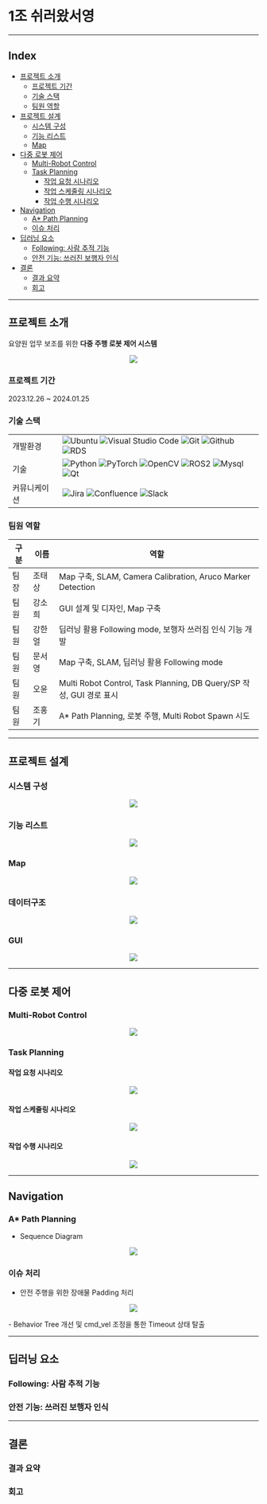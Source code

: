 # 1조 쉬러왔서영

---

## Index
- [프로젝트 소개](#프로젝트-소개)
  - [프로젝트 기간](#프로젝트-기간)
  - [기술 스택](#기술-스택)
  - [팀원 역할](#팀원-역할)
- [프로젝트 설계](#프로젝트-설계)
  - [시스템 구성](#시스템-구성)
  - [기능 리스트](#기능-리스트)
  - [Map](#map)
- [다중 로봇 제어](#다중-로봇-제어)
  - [Multi-Robot Control](#multi-robot-control)
  - [Task Planning](#task-planning)
    - [작업 요청 시나리오](#작업-요청-시나리오)
    - [작업 스케줄링 시나리오](#작업-스케줄링-시나리오)
    - [작업 수행 시나리오](#작업-수행-시나리오)
- [Navigation](#navigation)
  - [A* Path Planning](#a-path-planning)
  - [이슈 처리](#이슈-처리)
- [딥러닝 요소](#딥러닝-요소)
  - [Following: 사람 추적 기능](#following-사람-추적-기능)
  - [안전 기능: 쓰러진 보행자 인식](#안전-기능-쓰러진-보행자-인식)
- [결론](#결론)
  - [결과 요약](#결과-요약)
  - [회고](#회고)

---

## 프로젝트 소개
요양원 업무 보조를 위한 <b>다중 주행 로봇 제어 시스템</b>
<p align=center width="98%">
  <img src="./images/play.gif">
</p>

### 프로젝트 기간
2023.12.26 ~ 2024.01.25

### 기술 스택
|   |   |
|---|---|
|개발환경|![Ubuntu](https://img.shields.io/badge/Ubuntu-E95420?style=for-the-badge&logo=Ubuntu&logoColor=white) ![Visual Studio Code](https://img.shields.io/badge/Visual%20Studio%20Code-007ACC?style=for-the-badge&logo=Visual%20Studio%20Code&logoColor=white) ![Git](https://img.shields.io/badge/Git-F05032?style=for-the-badge&logo=Git&logoColor=white) ![Github](https://img.shields.io/badge/GitHub-181717?style=for-the-badge&logo=GitHub&logoColor=white) ![RDS](https://img.shields.io/badge/AWS%20RDS-527FFF?style=for-the-badge&logo=Amazon%20RDS&logoColor=white)||
|기술|![Python](https://img.shields.io/badge/python-3776AB?style=for-the-badge&logo=python&logoColor=white) ![PyTorch](https://img.shields.io/badge/PyTorch-EE4C2C?style=for-the-badge&logo=PyTorch&logoColor=white) ![OpenCV](https://img.shields.io/badge/OpenCV-5C3EE8?style=for-the-badge&logo=OpenCV&logoColor=white) ![ROS2](https://img.shields.io/badge/ROS2-22314E?style=for-the-badge&logo=ROS&logoColor=white) ![Mysql](https://img.shields.io/badge/mysql-4479A1?style=for-the-badge&logo=mysql&logoColor=white) ![Qt](https://img.shields.io/badge/Qt-41CD52?style=for-the-badge&logo=Qt&logoColor=white)|
|커뮤니케이션|![Jira](https://img.shields.io/badge/Jira-0052CC?style=for-the-badge&logo=Jira&logoColor=white) ![Confluence](https://img.shields.io/badge/Confluence-172B4D?style=for-the-badge&logo=Confluence&logoColor=white) ![Slack](https://img.shields.io/badge/slack-4A154B?style=for-the-badge&logo=slack&logoColor=white)|

### 팀원 역할

|구분|이름|역할|
|---|---|---|
|팀장|조태상|Map 구축, SLAM, Camera Calibration, Aruco Marker Detection|
|팀원|강소희|GUI 설계 및 디자인, Map 구축|
|팀원|강한얼|딥러닝 활용 Following mode, 보행자 쓰러짐 인식 기능 개발|
|팀원|문서영|Map 구축, SLAM, 딥러닝 활용 Following mode|
|팀원|오윤|Multi Robot Control, Task Planning, DB Query/SP 작성, GUI 경로 표시|
|팀원|조홍기|A* Path Planning, 로봇 주행, Multi Robot Spawn 시도|

---

## 프로젝트 설계

### 시스템 구성
<p align=center width="98%">
  <img src="./images/system_architecture.png">
</p>

### 기능 리스트
<p align=center width="98%">
  <img src="./images/functions.png">
</p>

### Map
<p align=center width="98%">
  <img src="./images/map.PNG">
</p>

### 데이터구조
<p align=center width="98%">
  <img src="./images/erd.png">
</p>

### GUI
<p align=center width="98%">
  <img src="./images/gui.png">
</p>

---

## 다중 로봇 제어

### Multi-Robot Control
<p align=center width="98%">
  <img src="./images/multi_robot_control.PNG">
</p>

### Task Planning
#### 작업 요청 시나리오
<p align=center width="98%">
  <img src="./images/task_req.png">
</p>

#### 작업 스케줄링 시나리오
<p align=center width="98%">
  <img src="./images/task_skd.png">
</p>

#### 작업 수행 시나리오
<p align=center width="98%">
  <img src="./images/task_run.png">
</p>

---

## Navigation

### A* Path Planning

- Sequence Diagram
<p align=center width="98%">
  <img src="./images/path_planning.png">
</p>

### 이슈 처리

- 안전 주행을 위한 장애물 Padding 처리
<p align=center width="98%">
  <img src="./images/path_planning_padding.png">
</p>
- Behavior Tree 개선 및 cmd_vel 조정을 통한 Timeout 상태 탈출

---

## 딥러닝 요소

### Following: 사람 추적 기능

### 안전 기능: 쓰러진 보행자 인식

---

## 결론

### 결과 요약

### 회고
